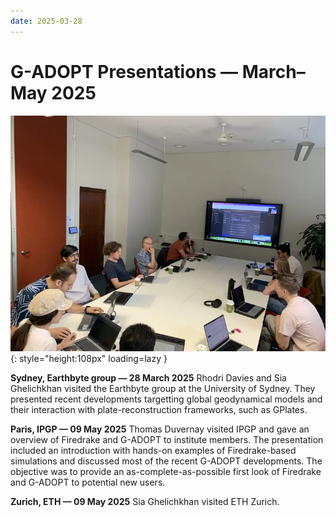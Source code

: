 ```yaml
---
date: 2025-03-28
---
```


# G-ADOPT Presentations — March–May 2025

![2025 Sydney](../../../images/events/2025_sydney.webp "2025 Sydney"){: style="height:108px" loading=lazy }

**Sydney, Earthbyte group — 28 March 2025**
Rhodri Davies and Sia Ghelichkhan visited the Earthbyte group at the University of
Sydney. They presented recent developments targetting global geodynamical models and
their interaction with plate-reconstruction frameworks, such as GPlates.

**Paris, IPGP — 09 May 2025**
Thomas Duvernay visited IPGP and gave an overview of Firedrake and G-ADOPT to institute
members. The presentation included an introduction with hands-on examples of
Firedrake-based simulations and discussed most of the recent G-ADOPT developments. The
objective was to provide an as-complete-as-possible first look of Firedrake and G-ADOPT
to potential new users.

**Zurich, ETH — 09 May 2025**
Sia Ghelichkhan visited ETH Zurich.